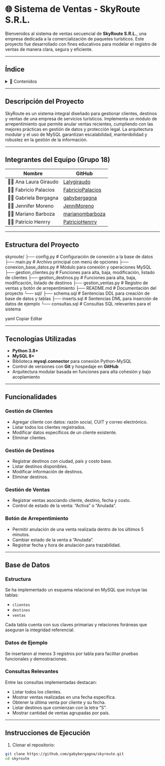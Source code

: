 # 🌐 Sistema de Ventas - SkyRoute S.R.L.

Bienvenidos al sistema de ventas secuencial de **SkyRoute S.R.L.**, una empresa dedicada a la comercialización de paquetes turísticos. Este proyecto fue desarrollado con fines educativos para modelar el registro de ventas de manera clara, segura y eficiente.

---

## Índice
<details>
  <summary>📂 Contenidos</summary>

- [Descripción del Proyecto](#descripción-del-proyecto)
- [Integrantes del Equipo](#integrantes-del-equipo)
- [Estructura del Proyecto](#estructura-del-proyecto)
- [Tecnologías Utilizadas](#tecnologías-utilizadas)
- [Funcionalidades](#funcionalidades)
  - [Gestión de Clientes](#gestión-de-clientes)
  - [Gestión de Destinos](#gestión-de-destinos)
  - [Gestión de Ventas](#gestión-de-ventas)
  - [Botón de Arrepentimiento](#botón-de-arrepentimiento)
- [Base de Datos](#base-de-datos)
  - [Estructura](#estructura)
  - [Datos de Ejemplo](#datos-de-ejemplo)
  - [Consultas Relevantes](#consultas-relevantes)
- [Instrucciones de Ejecución](#instrucciones-de-ejecución)
- [Ética y Ejercicio Profesional](#ética-y-ejercicio-profesional)
- [Conclusiones](#conclusiones)

</details>

---

## Descripción del Proyecto

SkyRoute es un sistema integral diseñado para gestionar clientes, destinos y ventas de una empresa de servicios turísticos. Implementa un módulo de arrepentimiento que permite anular ventas recientes, cumpliendo con las mejores prácticas en gestión de datos y protección legal. La arquitectura modular y el uso de MySQL garantizan escalabilidad, mantenibilidad y robustez en la gestión de la información.

---

## Integrantes del Equipo (Grupo 18)

| Nombre              | GitHub                                     |
|---------------------|--------------------------------------------|
| 👩‍💻 Ana Laura Giraudo  | [Lalygiraudo](https://github.com/Lalygiraudo)         |
| 👨‍💻 Fabricio Palacios  | [FabricioPalacios](https://github.com/FabricioPalacios) |
| 👩‍💻 Gabriela Bergagna  | [gabybergagna](https://github.com/gabybergagna)          |
| 👩‍💻 Jennifer Moreno    | [JenniMoreno](https://github.com/JenniMoreno)           |
| 👨‍💻 Mariano Barboza    | [marianombarboza](https://github.com/marianombarboza)     |
| 👨‍💻 Patricio Henrry   | [PatricioHenrry](https://github.com/PatricioHenrry)      |

---

## Estructura del Proyecto

skyroute/
├── config.py # Configuración de conexión a la base de datos
├── main.py # Archivo principal con menú de opciones
├── conexion_base_datos.py # Módulo para conexión y operaciones MySQL
├── gestion_clientes.py # Funciones para alta, baja, modificación, listado de clientes
├── gestion_destinos.py # Funciones para alta, baja, modificación, listado de destinos
├── gestion_ventas.py # Registro de ventas y botón de arrepentimiento
├── README.md # Documentación del proyecto
└── sql/
├── schema.sql # Sentencias DDL para creación de base de datos y tablas
├── inserts.sql # Sentencias DML para inserción de datos de ejemplo
└── consultas.sql # Consultas SQL relevantes para el sistema

yaml
Copiar
Editar

---

## Tecnologías Utilizadas

- **Python 3.8+**
- **MySQL 8+**
- Biblioteca **mysql.connector** para conexión Python-MySQL
- Control de versiones con **Git** y hospedaje en **GitHub**
- Arquitectura modular basada en funciones para alta cohesión y bajo acoplamiento

---

## Funcionalidades

### Gestión de Clientes
- Agregar cliente con datos: razón social, CUIT y correo electrónico.
- Listar todos los clientes registrados.
- Modificar datos específicos de un cliente existente.
- Eliminar clientes.

### Gestión de Destinos
- Registrar destinos con ciudad, país y costo base.
- Listar destinos disponibles.
- Modificar información de destinos.
- Eliminar destinos.

### Gestión de Ventas
- Registrar ventas asociando cliente, destino, fecha y costo.
- Control de estado de la venta: “Activa” o “Anulada”.

### Botón de Arrepentimiento
- Permitir anulación de una venta realizada dentro de los últimos 5 minutos.
- Cambiar estado de la venta a “Anulada”.
- Registrar fecha y hora de anulación para trazabilidad.

---

## Base de Datos

### Estructura

Se ha implementado un esquema relacional en MySQL que incluye las tablas: 

- `clientes`
- `destinos`
- `ventas`

Cada tabla cuenta con sus claves primarias y relaciones foráneas que aseguran la integridad referencial.

### Datos de Ejemplo

Se insertaron al menos 3 registros por tabla para facilitar pruebas funcionales y demostraciones.

### Consultas Relevantes

Entre las consultas implementadas destacan:

- Listar todos los clientes.
- Mostrar ventas realizadas en una fecha específica.
- Obtener la última venta por cliente y su fecha.
- Listar destinos que comienzan con la letra “S”.
- Mostrar cantidad de ventas agrupadas por país.

---

## Instrucciones de Ejecución

1. Clonar el repositorio:

```bash
git clone https://github.com/gabybergagna/skyroute.git
cd skyroute
